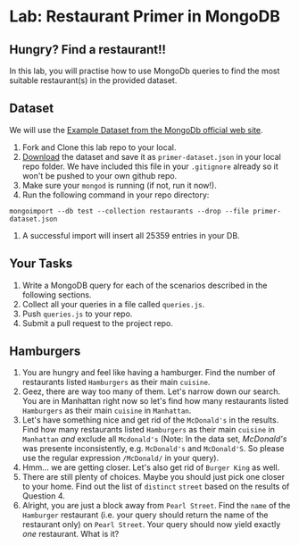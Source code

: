 # Lab: Restaurant Primer in MongoDB

## Hungry? Find a restaurant!! 
In this lab, you will practise how to use MongoDb queries to find the most suitable restaurant(s) in the provided dataset.

## Dataset
We will use the [Example Dataset from the MongoDb official web site](https://docs.mongodb.org/getting-started/shell/import-data/). 

1. Fork and Clone this lab repo to your local.
1. [Download](https://raw.githubusercontent.com/mongodb/docs-assets/primer-dataset/dataset.json) the dataset and save it as `primer-dataset.json` in your local repo folder. We have included this file in your `.gitignore` already so it won't be pushed to your own github repo.
1. Make sure your `mongod` is running (if not, run it now!).
1. Run the following command in your repo directory:
```
mongoimport --db test --collection restaurants --drop --file primer-dataset.json
```
1. A successful import will insert all 25359 entries in your DB.

## Your Tasks

1. Write a MongoDB query for each of the scenarios described in the following sections.
1. Collect all your queries in a file called `queries.js`.
1. Push `queries.js` to your repo.
1. Submit a pull request to the project repo.

## Hamburgers

1. You are hungry and feel like having a hamburger. Find the number of restaurants listed `Hamburgers` as their main `cuisine`.
1. Geez, there are way too many of them. Let's narrow down our search. You are in Manhattan right now so let's find how many restaurants listed `Hamburgers` as their main `cuisine` in `Manhattan`.
1. Let's have something nice and get rid of the `McDonald's` in the results. Find how many restaurants listed `Hamburgers` as their main `cuisine` in `Manhattan` *and* exclude all `Mcdonald's` (Note: In the data set, _McDonald's_ was presente inconsistently, e.g. `McDonald's` and `McDonald'S`. So please use the regular expression `/McDonald/` in your query).
1. Hmm... we are getting closer. Let's also get rid of `Burger King` as well.
1. There are still plenty of choices. Maybe you should just pick one closer to your home. Find out the list of `distinct` `street` based on the results of Question 4.
1. Alright, you are just a block away from `Pearl Street`. Find the `name` of the `Hamburger` restaurant (i.e. your query should return the name of the restaurant only) on `Pearl Street`. Your query should now yield exactly *one* restaurant. What is it?


